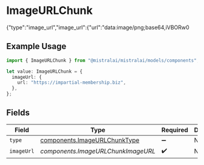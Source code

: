 # ImageURLChunk

{"type":"image_url","image_url":{"url":"data:image/png;base64,iVBORw0

## Example Usage

```typescript
import { ImageURLChunk } from "@mistralai/mistralai/models/components";

let value: ImageURLChunk = {
  imageUrl: {
    url: "https://impartial-membership.biz",
  },
};
```

## Fields

| Field                                                                        | Type                                                                         | Required                                                                     | Description                                                                  |
| ---------------------------------------------------------------------------- | ---------------------------------------------------------------------------- | ---------------------------------------------------------------------------- | ---------------------------------------------------------------------------- |
| `type`                                                                       | [components.ImageURLChunkType](../../models/components/imageurlchunktype.md) | :heavy_minus_sign:                                                           | N/A                                                                          |
| `imageUrl`                                                                   | *components.ImageURLChunkImageURL*                                           | :heavy_check_mark:                                                           | N/A                                                                          |